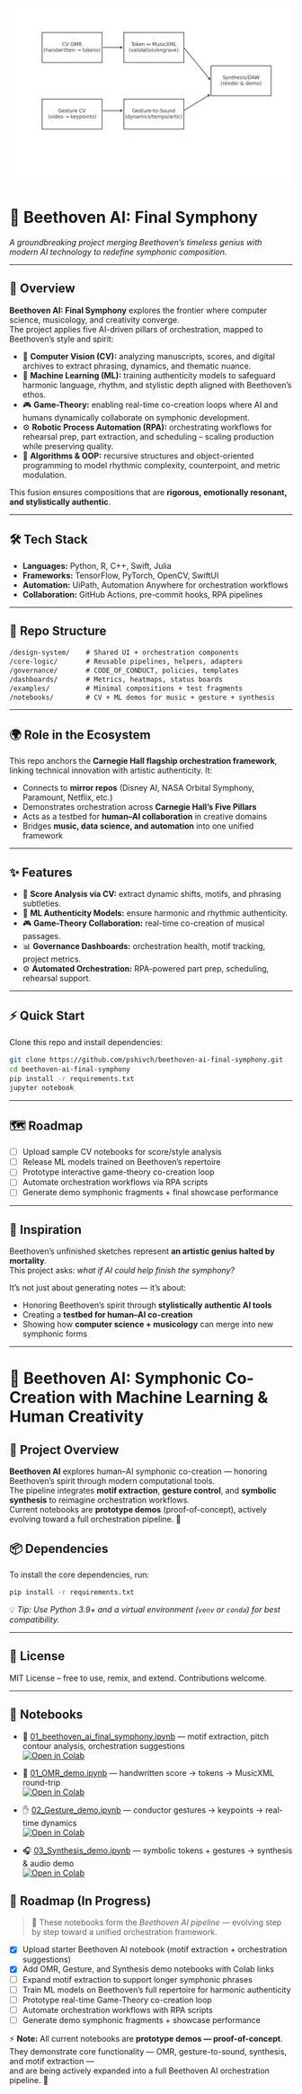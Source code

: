 ![Orchestration Flow](orchestration_flow.png)
# 🎼 Beethoven AI: Final Symphony

*A groundbreaking project merging Beethoven’s timeless genius with modern AI technology to redefine symphonic composition.*

---

## 📖 Overview

**Beethoven AI: Final Symphony** explores the frontier where computer science, musicology, and creativity converge.  
The project applies five AI-driven pillars of orchestration, mapped to Beethoven’s style and spirit:

- 🎼 **Computer Vision (CV):** analyzing manuscripts, scores, and digital archives to extract phrasing, dynamics, and thematic nuance.  
- 🤖 **Machine Learning (ML):** training authenticity models to safeguard harmonic language, rhythm, and stylistic depth aligned with Beethoven’s ethos.  
- 🎮 **Game-Theory:** enabling real-time co-creation loops where AI and humans dynamically collaborate on symphonic development.  
- ⚙️ **Robotic Process Automation (RPA):** orchestrating workflows for rehearsal prep, part extraction, and scheduling – scaling production while preserving quality.  
- 🧮 **Algorithms & OOP:** recursive structures and object-oriented programming to model rhythmic complexity, counterpoint, and metric modulation.  

This fusion ensures compositions that are **rigorous, emotionally resonant, and stylistically authentic**.

---

## 🛠 Tech Stack

- **Languages:** Python, R, C++, Swift, Julia  
- **Frameworks:** TensorFlow, PyTorch, OpenCV, SwiftUI  
- **Automation:** UiPath, Automation Anywhere for orchestration workflows  
- **Collaboration:** GitHub Actions, pre-commit hooks, RPA pipelines  

---

## 📂 Repo Structure

```plaintext
/design-system/    # Shared UI + orchestration components
/core-logic/       # Reusable pipelines, helpers, adapters
/governance/       # CODE_OF_CONDUCT, policies, templates
/dashboards/       # Metrics, heatmaps, status boards
/examples/         # Minimal compositions + test fragments
/notebooks/        # CV + ML demos for music + gesture + synthesis
```

---

## 🌍 Role in the Ecosystem

This repo anchors the **Carnegie Hall flagship orchestration framework**, linking technical innovation with artistic authenticity. It:

- Connects to **mirror repos** (Disney AI, NASA Orbital Symphony, Paramount, Netflix, etc.)  
- Demonstrates orchestration across **Carnegie Hall’s Five Pillars**  
- Acts as a testbed for **human–AI collaboration** in creative domains  
- Bridges **music, data science, and automation** into one unified framework  

---

## ✨ Features

- 🎼 **Score Analysis via CV:** extract dynamic shifts, motifs, and phrasing subtleties.  
- 🤖 **ML Authenticity Models:** ensure harmonic and rhythmic authenticity.  
- 🎮 **Game-Theory Collaboration:** real-time co-creation of musical passages.  
- 📊 **Governance Dashboards:** orchestration health, motif tracking, project metrics.  
- ⚙️ **Automated Orchestration:** RPA-powered part prep, scheduling, rehearsal support. 

---

## ⚡ Quick Start

Clone this repo and install dependencies:

```bash
git clone https://github.com/pshivch/beethoven-ai-final-symphony.git
cd beethoven-ai-final-symphony
pip install -r requirements.txt
jupyter notebook
```

---

## 🗺 Roadmap

- [ ] Upload sample CV notebooks for score/style analysis  
- [ ] Release ML models trained on Beethoven’s repertoire  
- [ ] Prototype interactive game-theory co-creation loop  
- [ ] Automate orchestration workflows via RPA scripts  
- [ ] Generate demo symphonic fragments + final showcase performance  

---

## 🎵 Inspiration

Beethoven’s unfinished sketches represent **an artistic genius halted by mortality**.  
This project asks: *what if AI could help finish the symphony?*

It’s not just about generating notes — it’s about:

- Honoring Beethoven’s spirit through **stylistically authentic AI tools**  
- Creating a **testbed for human–AI co-creation**  
- Showing how **computer science + musicology** can merge into new symphonic forms  

---
# 🎼 Beethoven AI: Symphonic Co-Creation with Machine Learning & Human Creativity  

## 🎼 Project Overview

**Beethoven AI** explores human–AI symphonic co-creation — honoring Beethoven’s spirit through modern computational tools.  
The pipeline integrates **motif extraction**, **gesture control**, and **symbolic synthesis** to reimagine orchestration workflows.  
Current notebooks are **prototype demos** (proof-of-concept), actively evolving toward a full orchestration pipeline. 🚀  

## 📦 Dependencies

To install the core dependencies, run:

```bash
pip install -r requirements.txt
```

💡 *Tip: Use Python 3.9+ and a virtual environment (`venv` or `conda`) for best compatibility.*

---

## 📜 License

MIT License – free to use, remix, and extend. Contributions welcome.

---

## 📓 Notebooks

- 🎼 [01_beethoven_ai_final_symphony.ipynb](notebooks/01_beethoven_ai_final_symphony.ipynb) — motif extraction, pitch contour analysis, orchestration suggestions  
  [![Open in Colab](https://colab.research.google.com/assets/colab-badge.svg)](https://colab.research.google.com/github/pshivch/beethoven-ai-final-symphony/blob/main/notebooks/01_beethoven_ai_final_symphony.ipynb)

- 📝 [01_OMR_demo.ipynb](01_OMR_demo.ipynb) — handwritten score → tokens → MusicXML round-trip  
  [![Open in Colab](https://colab.research.google.com/assets/colab-badge.svg)](https://colab.research.google.com/github/pshivch/beethoven-ai-final-symphony/blob/main/01_OMR_demo.ipynb)

- ✋ [02_Gesture_demo.ipynb](02_Gesture_demo.ipynb) — conductor gestures → keypoints → real-time dynamics  
  [![Open in Colab](https://colab.research.google.com/assets/colab-badge.svg)](https://colab.research.google.com/github/pshivch/beethoven-ai-final-symphony/blob/main/02_Gesture_demo.ipynb)

- 🎧 [03_Synthesis_demo.ipynb](03_Synthesis_demo.ipynb) — symbolic tokens + gestures → synthesis & audio demo  
  [![Open in Colab](https://colab.research.google.com/assets/colab-badge.svg)](https://colab.research.google.com/github/pshivch/beethoven-ai-final-symphony/blob/main/03_Synthesis_demo.ipynb)

## 🚀 Roadmap (In Progress)

> 🎼 These notebooks form the *Beethoven AI pipeline* — evolving step by step toward a unified orchestration framework.  

- [x] Upload starter Beethoven AI notebook (motif extraction + orchestration suggestions)  
- [x] Add OMR, Gesture, and Synthesis demo notebooks with Colab links  
- [ ] Expand motif extraction to support longer symphonic phrases  
- [ ] Train ML models on Beethoven’s full repertoire for harmonic authenticity  
- [ ] Prototype real-time Game-Theory co-creation loop  
- [ ] Automate orchestration workflows with RPA scripts  
- [ ] Generate demo symphonic fragments + showcase performance  

⚡ **Note:** All current notebooks are **prototype demos — proof-of-concept**.  
They demonstrate core functionality — OMR, gesture-to-sound, synthesis, and motif extraction —  
and are being actively expanded into a full Beethoven AI orchestration pipeline. 🚀
